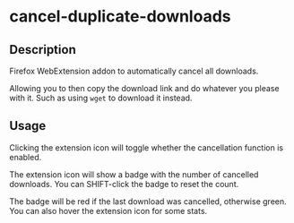 # cancel-duplicate-downloads

## Description

Firefox WebExtension addon to automatically cancel all downloads.

Allowing you to then copy the download link and do whatever you please with it. Such as using `wget` to download it instead.

## Usage

Clicking the extension icon will toggle whether the cancellation function is enabled.

The extension icon will show a badge with the number of cancelled downloads. You can SHIFT-click the badge to reset the count.

The badge will be red if the last download was cancelled, otherwise green. You can also hover the extension icon for some stats.
